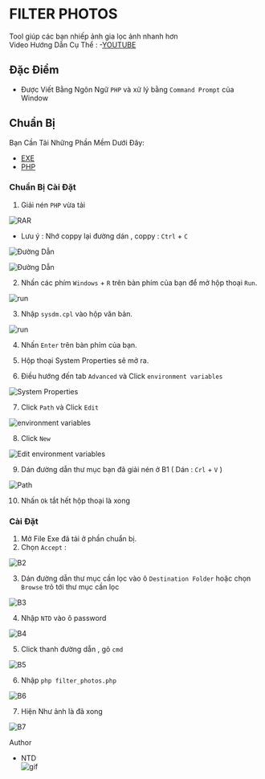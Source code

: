 # FILTER PHOTOS

Tool giúp các bạn nhiếp ảnh gia lọc ảnh nhanh hơn
<br>Video Hướng Dẫn Cụ Thể : -[YOUTUBE](https://youtu.be/Lj4jLvsL71Y)

## Đặc Điểm
- Được Viết Bằng Ngôn Ngữ `PHP` và xử lý bằng `Command Prompt` của Window

## Chuẩn Bị

Bạn Cần Tải Những Phần Mềm Dưới Đây:

- [EXE](https://github.com/ntd1683/Filter_Photos/raw/main/Filter_Photos.exe)
- [PHP](https://windows.php.net/downloads/releases/php-8.2.2-nts-Win32-vs16-x64.zip)

### Chuẩn Bị Cài Đặt

1. Giải nén `PHP` vừa tải

![RAR](https://raw.githubusercontent.com/ntd1683/Filter_Photos/main/File%20n%C3%A0y%20kh%C3%B4ng%20c%C3%B3%20g%C3%AC%20c%E1%BA%A3%20%C4%91%E1%BB%ABng%20xem/rar.png)

- Lưu ý : Nhớ coppy lại đường dán , coppy : `Ctrl` + `C`

![Đường Dẫn](https://raw.githubusercontent.com/ntd1683/Filter_Photos/main/File%20n%C3%A0y%20kh%C3%B4ng%20c%C3%B3%20g%C3%AC%20c%E1%BA%A3%20%C4%91%E1%BB%ABng%20xem/coppy%201.png)

![Đường Dẫn](https://raw.githubusercontent.com/ntd1683/Filter_Photos/main/File%20n%C3%A0y%20kh%C3%B4ng%20c%C3%B3%20g%C3%AC%20c%E1%BA%A3%20%C4%91%E1%BB%ABng%20xem/coppy%202.png)

2. Nhấn các phím `Windows` + `R` trên bàn phím của bạn để mở hộp thoại `Run`.

![run](https://cdn.windowsreport.com/wp-content/uploads/2022/04/open-advanced-system-settings-windows-11-run.png)

3. Nhập `sysdm.cpl` vào hộp văn bản.

![run](https://cdn.windowsreport.com/wp-content/uploads/2022/04/open-advanced-system-settings-windows-11-run.png)

4. Nhấn `Enter` trên bàn phím của bạn.

5. Hộp thoại System Properties sẽ mở ra.

6. Điều hướng đến tab `Advanced` và Click `environment variables`

![System Properties](https://raw.githubusercontent.com/ntd1683/Filter_Photos/main/File%20n%C3%A0y%20kh%C3%B4ng%20c%C3%B3%20g%C3%AC%20c%E1%BA%A3%20%C4%91%E1%BB%ABng%20xem/system%20properties.png)

7. Click `Path` và Click `Edit`

![environment variables](https://raw.githubusercontent.com/ntd1683/Filter_Photos/main/File%20n%C3%A0y%20kh%C3%B4ng%20c%C3%B3%20g%C3%AC%20c%E1%BA%A3%20%C4%91%E1%BB%ABng%20xem/environment%20variables.png)

8. Click `New`

![Edit environment variables](https://raw.githubusercontent.com/ntd1683/Filter_Photos/main/File%20n%C3%A0y%20kh%C3%B4ng%20c%C3%B3%20g%C3%AC%20c%E1%BA%A3%20%C4%91%E1%BB%ABng%20xem/edit%20environment%20variables.png)

9. Dán đường dẫn thư mục bạn đã giải nén ở B1 ( Dán : `Crl` + `V` )

![Path](https://raw.githubusercontent.com/ntd1683/Filter_Photos/main/File%20n%C3%A0y%20kh%C3%B4ng%20c%C3%B3%20g%C3%AC%20c%E1%BA%A3%20%C4%91%E1%BB%ABng%20xem/path.png)

10. Nhấn `Ok` tắt hết hộp thoại là xong

### Cài Đặt
1. Mở File Exe đã tải ở phần chuẩn bị.
2. Chọn `Accept` : 

![B2](https://raw.githubusercontent.com/ntd1683/Filter_Photos/main/File%20n%C3%A0y%20kh%C3%B4ng%20c%C3%B3%20g%C3%AC%20c%E1%BA%A3%20%C4%91%E1%BB%ABng%20xem/B1.png)

3. Dán đường dẫn thư mục cần lọc vào ô `Destination Folder` hoặc chọn `Browse` trỏ tới thư mục cần lọc

![B3](https://raw.githubusercontent.com/ntd1683/Filter_Photos/main/File%20n%C3%A0y%20kh%C3%B4ng%20c%C3%B3%20g%C3%AC%20c%E1%BA%A3%20%C4%91%E1%BB%ABng%20xem/b2.png)

4. Nhập `NTD` vào ô password

![B4](https://raw.githubusercontent.com/ntd1683/Filter_Photos/main/File%20n%C3%A0y%20kh%C3%B4ng%20c%C3%B3%20g%C3%AC%20c%E1%BA%A3%20%C4%91%E1%BB%ABng%20xem/B3.png)

5. Click thanh đường dẫn , gõ `cmd`

![B5](https://raw.githubusercontent.com/ntd1683/Filter_Photos/main/File%20n%C3%A0y%20kh%C3%B4ng%20c%C3%B3%20g%C3%AC%20c%E1%BA%A3%20%C4%91%E1%BB%ABng%20xem/cmd.png)

6. Nhập ```php filter_photos.php```

![B6](https://raw.githubusercontent.com/ntd1683/Filter_Photos/main/File%20n%C3%A0y%20kh%C3%B4ng%20c%C3%B3%20g%C3%AC%20c%E1%BA%A3%20%C4%91%E1%BB%ABng%20xem/cmd2.png)

7. Hiện Như ảnh là đã xong

![B7](https://raw.githubusercontent.com/ntd1683/Filter_Photos/main/File%20n%C3%A0y%20kh%C3%B4ng%20c%C3%B3%20g%C3%AC%20c%E1%BA%A3%20%C4%91%E1%BB%ABng%20xem/ok%20xog.png)

Author
- NTD <br>
![gif](https://raw.githubusercontent.com/ntd1683/Filter_Photos/main/File%20n%C3%A0y%20kh%C3%B4ng%20c%C3%B3%20g%C3%AC%20c%E1%BA%A3%20%C4%91%E1%BB%ABng%20xem/zWm.gif)

